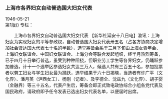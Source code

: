 ### 上海市各界妇女自动普选国大妇女代表  

1946-05-21  
第1版()
专栏：

　　上海市各界妇女自动普选国大妇女代表
    【新华社延安十八日电】渝讯：上海妇女为实现妇女的平等参政权，自动普选国大妇女代表卅五名（占各方协商决定增加社会贤达国大代表七十名的半数），选举筹备会系于三月下旬由上海女青年会、上海妇女联谊会、中国妇女联谊会、上海分会等联合发起组织，经半月热烈筹备，已于四月十日举行普选，虽受到种种阻挠，但职业劳工学生等各界妇女，仍踊跃参加普选，计十一个选举区参选妇女共达三万人，候选人共有三百五十名，参加投票者以劳工妇女与学生妇女最为踊跃，选举结果于六十日揭晓，当选者有许广平（文化界）、潘月英（沪西女工）、杨刚（记者）、及李德全、沈兹九（文化界）、胡子婴（金融界）等三十五名，代表产生后，筹备会即正式致电政协综合小组各党代表及国民政府，请政府即予任令发表已选出妇女代表名单，以便届时出席。  
